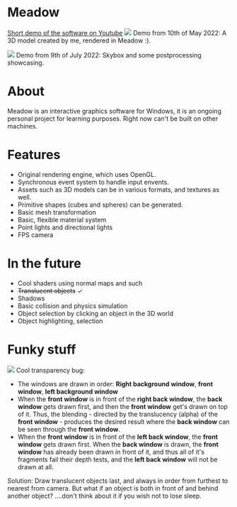 # Meadow
[Short demo of the software on Youtube](https://youtu.be/NpmxBtYRNJU)
![](https://github.com/Willecode/Meadow/blob/c1b37014e97ff206c5079712d8631b7ba411b30f/docs/gifs/goofy_demo10-5.gif)
Demo from 10th of May 2022:
A 3D model created by me, rendered in Meadow :).

![](https://github.com/Willecode/Meadow/blob/b3f529ed5e7a9a0df610cebd9a6f70fe3c91ee89/docs/gifs/demo9-7-22.gif)
Demo from 9th of July 2022:
Skybox and some postprocessing showcasing.

# About
Meadow is an interactive graphics software for Windows, it is an ongoing personal project for learning purposes. Right now can't be built on other machines.

# Features
- Original rendering engine, which uses OpenGL.
- Synchronous event system to handle input envents.
- Assets such as 3D models can be in various formats, and textures as well.
- Primitive shapes (cubes and spheres) can be generated.
- Basic mesh transformation
- Basic, flexible material system
- Point lights and directional lights
- FPS camera

# In the future
- Cool shaders using normal maps and such
- ~~Translucent objects~~ ✓
- Shadows
- Basic collision and physics simulation
- Object selection by clicking an object in the 3D world
- Object highlighting, selection 

# Funky stuff
![](https://github.com/Willecode/Meadow/blob/a546cd7f2eda68c37171eb0044a7f5662d2e7939/docs/gifs/transparency_bug.gif)
Cool transparency bug:
- The windows are drawn in order: **Right background window**, **front window**, **left background window**
- When the **front window** is in front of the **right back window**, the **back window** gets drawn first, and then the **front window** get's drawn on top of it. Thus, the blending - directed by the translucency (alpha) of the **front window** - produces the desired result where the **back window** can be seen through the **front window**.
- When the **front window** is in front of the **left back window**, the **front window** gets drawn first. When the **back window** is drawn, the **front window** has already been drawn in front of it, and thus all of it's fragments fail their depth tests, and the **left back window** will not be drawn at all.

Solution:
Draw translucent objects last, and always in order from furthest to nearest from camera.
But what if an object is both in front of and behind another object? ....don't think about it if you wish not to lose sleep.
